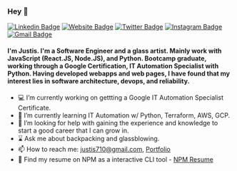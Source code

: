 ### Hey 👋

[![Linkedin Badge](https://img.shields.io/badge/-justisgipson-blue?style=flat&logo=Linkedin&logoColor=white&link=https://www.linkedin.com/in/justis-gipson-00275216a/)](https://www.linkedin.com/in/justis-gipson-00275216a/)
[![Website Badge](https://img.shields.io/badge/-justisgipson.com-47CCCC?style=flat&logo=Google-Chrome&logoColor=white&link=https://justisgipson.com)](https://justisgipson.com)
[![Twitter Badge](https://img.shields.io/badge/-@j_gipson-1ca0f1?style=flat&labelColor=1ca0f1&logo=twitter&logoColor=white&link=https://twitter.com/j_gipson)](https://twitter.com/j_gipson)
[![Instagram Badge](https://img.shields.io/badge/-@medium.bastard-purple?style=flat&logo=instagram&logoColor=white&link=https://instagram.com/mediumn.bastard/)](https://instagram.com/medium.bastard)
[![Gmail Badge](https://img.shields.io/badge/-justis710-c14438?style=flat&logo=Gmail&logoColor=white&link=mailto:justis710@gmail.com)](mailto:justis710@gmail.com)

#### I'm Justis. I'm a Software Engineer and a glass artist. Mainly work with JavaScript (React.JS, Node.JS), and Python. Bootcamp graduate, working through a Google Certification, IT Automation Specialist with Python. Having developed webapps and web pages, I have found that my interest lies in software architecture, devops, and reliability.

<!--
**justisGipson/justisGipson** is a ✨ _special_ ✨ repository because its `README.md` (this file) appears on your GitHub profile.
-->
- :computer: I’m currently working on gettting a Google IT Automation Specialist Certificate.
- :snake: I’m currently learning IT Automation w/ Python, Terraform, AWS, GCP.
- :evergreen_tree: I’m looking for help with gaining the experience and knowledge to start a good career that I can grow in.
- :hourglass: Ask me about backpacking and glassblowing.
- 📫 How to reach me: justis710@gmail.com, [Portfolio](https://justisgipson.com)
- :floppy_disk: Find my resume on NPM as a interactive CLI tool - [NPM Resume](https://www.npmjs.com/package/justis-resume)
